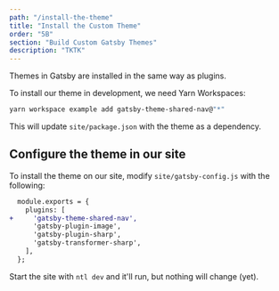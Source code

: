 ```yaml
---
path: "/install-the-theme"
title: "Install the Custom Theme"
order: "5B"
section: "Build Custom Gatsby Themes"
description: "TKTK"
---
```


Themes in Gatsby are installed in the same way as plugins.

To install our theme in development, we need Yarn Workspaces:

```bash
yarn workspace example add gatsby-theme-shared-nav@"*"
```

This will update `site/package.json` with the theme as a dependency.

## Configure the theme in our site

To install the theme on our site, modify `site/gatsby-config.js` with the following:

```diff
  module.exports = {
    plugins: [
+     'gatsby-theme-shared-nav',
      'gatsby-plugin-image',
      'gatsby-plugin-sharp',
      'gatsby-transformer-sharp',
    ],
  };
```

Start the site with `ntl dev` and it'll run, but nothing will change (yet).
